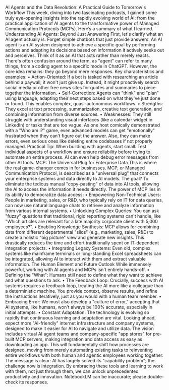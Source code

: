 AI Agents and the Data Revolution: A Practical Guide to Tomorrow's Workflow
This week, diving into two fascinating podcasts, I gained some truly eye-opening insights into the rapidly evolving world of AI: from the practical application of AI agents to the transformative power of Managed Communication Protocols (MCPs). Here’s a summary of what I learned.
Understanding AI Agents: Beyond Just Answering
First, let's clarify what an AI agent actually is. Forget simple chatbots that just provide answers. An AI agent is an AI system designed to achieve a specific goal by performing actions and adapting its decisions based on information it actively seeks out and perceives. Think of it as an AI that acts rather than merely reacts.
There's often confusion around the term, as "agent" can refer to many things, from a coding agent to a specific mode in ChatGPT. However, the core idea remains: they go beyond mere responses.
Key characteristics and examples:
• Action-Oriented: If a bot is tasked with researching an article behind a paywall, it won't just give up. Instead, it might proactively search social media or other free news sites for quotes and summaries to piece together the information.
• Self-Correction: Agents can "think" and "plan" using language, adapting their next steps based on what they've just done or found. This enables complex, quasi-autonomous workflows.
• Strengths: They excel at text processing, summarization, creative text generation, and combining information from diverse sources.
• Weaknesses: They still struggle with understanding visual interfaces (like a calendar widget in LinkedIn) or tasks that are too vague. As one host comically demonstrated with a "Who am I?" game, even advanced models can get "emotionally" frustrated when they can't figure out the answer. Also, they can make errors, even serious ones like deleting entire codebases if not properly managed.
Practical Tip: When building with agents, start small. Test individual aspects of a workflow and ensure reliability before trying to automate an entire process. AI can even help debug error messages from other AI tools.
MCP: The Universal Plug for Enterprise Data
This is where the real game-changer comes in for businesses. MCP, or Managed Communication Protocol, is described as a "universal plug" that connects your enterprise systems and data directly to AI models. The goal? To eliminate the tedious manual "copy-pasting" of data into AI tools, allowing the AI to access the information it needs directly.
The power of MCP lies in its ability to democratize data access:
• Empowering Non-Technical Users: People in marketing, sales, or R&D, who typically rely on IT for data queries, can now use natural language chats to retrieve and analyze information from various internal systems.
• Unlocking Complex Queries: You can ask "fuzzy" questions that traditional, rigid reporting systems can't handle, like "Which articles are relevant for a late majority corporate client with 5,000 employees?".
• Enabling Knowledge Synthesis: MCP allows for combining data from different departmental "silos" (e.g., marketing, sales, R&D) to create a holistic "big picture" view and generate new insights. This drastically reduces the time and effort traditionally spent on IT-dependent integration projects.
• Integrating Legacy Systems: Even old, complex systems like mainframe terminals or long-standing Excel spreadsheets can be integrated, allowing AI to interact with them and extract valuable information.
The Human Element and Future Outlook
While immensely powerful, working with AI agents and MCPs isn't entirely hands-off.
• Defining the "What": Humans still need to define what they want to achieve and what questions to ask.
• The Feedback Loop: Crucially, success with AI systems requires a feedback loop, treating the AI more like a colleague than a deterministic machine. You provide context, observe results, and refine the instructions iteratively, just as you would with a human team member.
• Embracing Error: We must also develop a "culture of error," accepting that AI systems, like humans, won't always be 100% accurate, especially in initial attempts.
• Constant Adaptation: The technology is evolving so rapidly that continuous learning and adaptation are vital.
Looking ahead, expect more "AI-friendly" internet infrastructure and company systems, designed to make it easier for AI to navigate and utilize data. The vision includes virtual AI agent teams and company-specific "app stores" for pre-built MCP servers, making integration and data access as easy as downloading an app. This will fundamentally shift how processes are designed, moving from merely automating existing tasks to reinventing entire workflows with both human and agentic employees working together.
The message is clear: AI has largely solved its "capability problem"; the challenge now is integration. By embracing these tools and learning to work with them, not just through them, we can unlock unprecedented productivity and innovation.
NotebookLM can be inaccurate; please double-check its responses.
